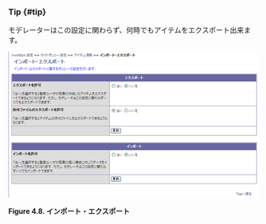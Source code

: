 ### Tip {#tip}

モデレーターはこの設定に関わらず、何時でもアイテムをエクスポート出来ます。

![インポート・エクスポート](../../assets/xoonips-policy8.png)

**Figure 4.8. インポート・エクスポート**